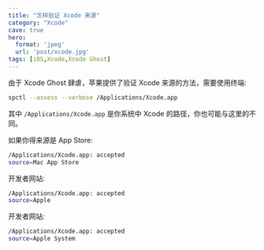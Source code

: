 ```yaml
---
title: "怎样验证 Xcode 来源"
category: "Xcode"
cave: true
hero:
  format: 'jpeg'
  url: 'post/xcode.jpg'
tags: [iOS,Xcode,Xcode Ghost]
---
```

由于 Xcode Ghost 肆虐，苹果提供了验证 Xcode 来源的方法，需要使用终端:
```sh
spctl --assess --verbose /Applications/Xcode.app
```


其中 `/Applications/Xcode.app` 是你系统中 Xcode 的路径，你也可能与这里的不同。

如果你得来源是 App Store:
```sh
/Applications/Xcode.app: accepted
source=Mac App Store
```


开发者网站:
```sh
/Applications/Xcode.app: accepted
source=Apple
```


开发者网站:
```sh
/Applications/Xcode.app: accepted
source=Apple System
```




